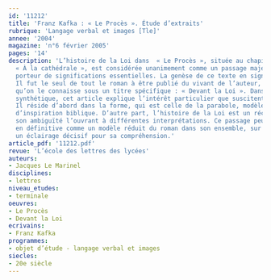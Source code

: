 ```yaml
---
id: '11212'
title: 'Franz Kafka : « Le Procès ». Étude d’extraits'
rubrique: 'Langage verbal et images [Tle]'
annee: '2004'
magazine: 'n°6 février 2005'
pages: '14'
description: 'L’histoire de la Loi dans  « Le Procès », située au chapitre IX, intitulé
  « À la cathédrale », est considérée unanimement comme un passage majeur du roman,
  porteur de significations essentielles. La genèse de ce texte en signale déjà l’importance.
  Il fut le seul de tout le roman à être publié du vivant de l’auteur, ce qui explique
  qu’on le connaisse sous un titre spécifique : « Devant la Loi ». Dans une étude
  synthétique, cet article explique l’intérêt particulier que suscitent ces pages.
  Il réside d’abord dans la forme, qui est celle de la parabole, modèle structurel
  d’inspiration biblique. D’autre part, l’histoire de la Loi est un récit polysémique,
  son ambiguïté l’ouvrant à différentes interprétations. Ce passage peut être considéré
  en définitive comme un modèle réduit du roman dans son ensemble, sur lequel il projette
  un éclairage décisif pour sa compréhension.'
article_pdf: '11212.pdf'
revue: 'L’école des lettres des lycées'
auteurs:
- Jacques Le Marinel
disciplines:
- lettres
niveau_etudes:
- terminale
oeuvres:
- Le Procès
- Devant la Loi
ecrivains:
- Franz Kafka
programmes:
- objet d’étude - langage verbal et images
siecles:
- 20e siècle
---
```

